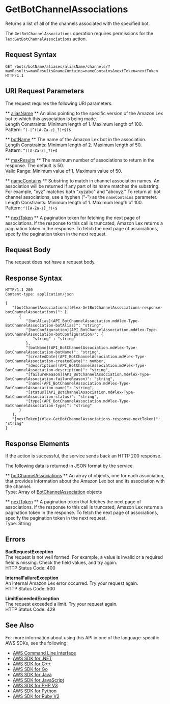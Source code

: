 # GetBotChannelAssociations<a name="API_GetBotChannelAssociations"></a>

 Returns a list of all of the channels associated with the specified bot\. 

The `GetBotChannelAssociations` operation requires permissions for the `lex:GetBotChannelAssociations` action\.

## Request Syntax<a name="API_GetBotChannelAssociations_RequestSyntax"></a>

```
GET /bots/botName/aliases/aliasName/channels/?maxResults=maxResults&nameContains=nameContains&nextToken=nextToken HTTP/1.1
```

## URI Request Parameters<a name="API_GetBotChannelAssociations_RequestParameters"></a>

The request requires the following URI parameters\.

 ** [aliasName](#API_GetBotChannelAssociations_RequestSyntax) **   <a name="lex-GetBotChannelAssociations-request-botAlias"></a>
An alias pointing to the specific version of the Amazon Lex bot to which this association is being made\.  
Length Constraints: Minimum length of 1\. Maximum length of 100\.  
Pattern: `^(-|^([A-Za-z]_?)+$)$` 

 ** [botName](#API_GetBotChannelAssociations_RequestSyntax) **   <a name="lex-GetBotChannelAssociations-request-botName"></a>
The name of the Amazon Lex bot in the association\.  
Length Constraints: Minimum length of 2\. Maximum length of 50\.  
Pattern: `^([A-Za-z]_?)+$` 

 ** [maxResults](#API_GetBotChannelAssociations_RequestSyntax) **   <a name="lex-GetBotChannelAssociations-request-maxResults"></a>
The maximum number of associations to return in the response\. The default is 50\.   
Valid Range: Minimum value of 1\. Maximum value of 50\.

 ** [nameContains](#API_GetBotChannelAssociations_RequestSyntax) **   <a name="lex-GetBotChannelAssociations-request-nameContains"></a>
Substring to match in channel association names\. An association will be returned if any part of its name matches the substring\. For example, "xyz" matches both "xyzabc" and "abcxyz\." To return all bot channel associations, use a hyphen \("\-"\) as the `nameContains` parameter\.  
Length Constraints: Minimum length of 1\. Maximum length of 100\.  
Pattern: `^([A-Za-z]_?)+$` 

 ** [nextToken](#API_GetBotChannelAssociations_RequestSyntax) **   <a name="lex-GetBotChannelAssociations-request-nextToken"></a>
A pagination token for fetching the next page of associations\. If the response to this call is truncated, Amazon Lex returns a pagination token in the response\. To fetch the next page of associations, specify the pagination token in the next request\. 

## Request Body<a name="API_GetBotChannelAssociations_RequestBody"></a>

The request does not have a request body\.

## Response Syntax<a name="API_GetBotChannelAssociations_ResponseSyntax"></a>

```
HTTP/1.1 200
Content-type: application/json

{
   "[botChannelAssociations](#lex-GetBotChannelAssociations-response-botChannelAssociations)": [ 
      { 
         "[botAlias](API_BotChannelAssociation.md#lex-Type-BotChannelAssociation-botAlias)": "string",
         "[botConfiguration](API_BotChannelAssociation.md#lex-Type-BotChannelAssociation-botConfiguration)": { 
            "string" : "string" 
         },
         "[botName](API_BotChannelAssociation.md#lex-Type-BotChannelAssociation-botName)": "string",
         "[createdDate](API_BotChannelAssociation.md#lex-Type-BotChannelAssociation-createdDate)": number,
         "[description](API_BotChannelAssociation.md#lex-Type-BotChannelAssociation-description)": "string",
         "[failureReason](API_BotChannelAssociation.md#lex-Type-BotChannelAssociation-failureReason)": "string",
         "[name](API_BotChannelAssociation.md#lex-Type-BotChannelAssociation-name)": "string",
         "[status](API_BotChannelAssociation.md#lex-Type-BotChannelAssociation-status)": "string",
         "[type](API_BotChannelAssociation.md#lex-Type-BotChannelAssociation-type)": "string"
      }
   ],
   "[nextToken](#lex-GetBotChannelAssociations-response-nextToken)": "string"
}
```

## Response Elements<a name="API_GetBotChannelAssociations_ResponseElements"></a>

If the action is successful, the service sends back an HTTP 200 response\.

The following data is returned in JSON format by the service\.

 ** [botChannelAssociations](#API_GetBotChannelAssociations_ResponseSyntax) **   <a name="lex-GetBotChannelAssociations-response-botChannelAssociations"></a>
An array of objects, one for each association, that provides information about the Amazon Lex bot and its association with the channel\.   
Type: Array of [BotChannelAssociation](API_BotChannelAssociation.md) objects

 ** [nextToken](#API_GetBotChannelAssociations_ResponseSyntax) **   <a name="lex-GetBotChannelAssociations-response-nextToken"></a>
A pagination token that fetches the next page of associations\. If the response to this call is truncated, Amazon Lex returns a pagination token in the response\. To fetch the next page of associations, specify the pagination token in the next request\.   
Type: String

## Errors<a name="API_GetBotChannelAssociations_Errors"></a>

 **BadRequestException**   
The request is not well formed\. For example, a value is invalid or a required field is missing\. Check the field values, and try again\.  
HTTP Status Code: 400

 **InternalFailureException**   
An internal Amazon Lex error occurred\. Try your request again\.  
HTTP Status Code: 500

 **LimitExceededException**   
The request exceeded a limit\. Try your request again\.  
HTTP Status Code: 429

## See Also<a name="API_GetBotChannelAssociations_SeeAlso"></a>

For more information about using this API in one of the language\-specific AWS SDKs, see the following:
+  [AWS Command Line Interface](https://docs.aws.amazon.com/goto/aws-cli/lex-models-2017-04-19/GetBotChannelAssociations) 
+  [AWS SDK for \.NET](https://docs.aws.amazon.com/goto/DotNetSDKV3/lex-models-2017-04-19/GetBotChannelAssociations) 
+  [AWS SDK for C\+\+](https://docs.aws.amazon.com/goto/SdkForCpp/lex-models-2017-04-19/GetBotChannelAssociations) 
+  [AWS SDK for Go](https://docs.aws.amazon.com/goto/SdkForGoV1/lex-models-2017-04-19/GetBotChannelAssociations) 
+  [AWS SDK for Java](https://docs.aws.amazon.com/goto/SdkForJava/lex-models-2017-04-19/GetBotChannelAssociations) 
+  [AWS SDK for JavaScript](https://docs.aws.amazon.com/goto/AWSJavaScriptSDK/lex-models-2017-04-19/GetBotChannelAssociations) 
+  [AWS SDK for PHP V3](https://docs.aws.amazon.com/goto/SdkForPHPV3/lex-models-2017-04-19/GetBotChannelAssociations) 
+  [AWS SDK for Python](https://docs.aws.amazon.com/goto/boto3/lex-models-2017-04-19/GetBotChannelAssociations) 
+  [AWS SDK for Ruby V2](https://docs.aws.amazon.com/goto/SdkForRubyV2/lex-models-2017-04-19/GetBotChannelAssociations) 